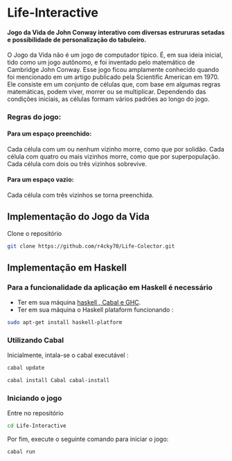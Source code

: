 # Life-Interactive

#### Jogo da Vida de John Conway interativo com diversas estrururas setadas e possibilidade de personalização do tabuleiro.

O Jogo da Vida não é um jogo de computador típico. É, em sua ideia inicial, tido como um jogo autônomo, e foi inventado pelo matemático de Cambridge John Conway.
Esse jogo ficou amplamente conhecido quando foi mencionado em um artigo publicado pela Scientific American em 1970. Ele consiste em um conjunto de células que, com base em algumas regras matemáticas, podem viver, morrer ou se multiplicar. Dependendo das condições iniciais, as células formam vários padrões ao longo do jogo.

### Regras do jogo:

#### Para um espaço preenchido:

Cada célula com um ou nenhum vizinho morre, como que por solidão.
Cada célula com quatro ou mais vizinhos morre, como que por superpopulação.
Cada célula com dois ou três vizinhos sobrevive.

#### Para um espaço vazio:

Cada célula com três vizinhos se torna preenchida.

## Implementação do Jogo da Vida

Clone o repositório

```bash
git clone https://github.com/r4cky70/Life-Colector.git
```

## Implementação em Haskell

### Para a funcionalidade da aplicação em Haskell é necessário

- Ter em sua máquina [haskell , Cabal e GHC](https://www.haskell.org/downloads/).
- Ter em sua máquina o Haskell plataform funcionando :

```bash
sudo apt-get install haskell-platform
```
  
### Utilizando Cabal
Inicialmente, intala-se o cabal executável :

```bash
cabal update
```
```bash
cabal install Cabal cabal-install
```

### Iniciando o jogo

Entre no repositório

```bash
cd Life-Interactive
```
Por fim,  execute o seguinte comando para iniciar o jogo:

```bash
cabal run
```
